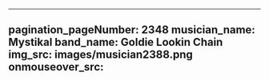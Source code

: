 ------
pagination_pageNumber: 2348
musician_name: Mystikal
band_name: Goldie Lookin Chain
img_src: images/musician2388.png
onmouseover_src: 
------